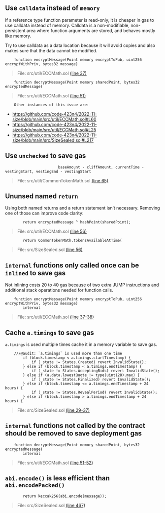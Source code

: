 ## Use `calldata` instead of `memory`

If a reference type function parameter is read-only, it is cheaper in gas to use calldata instead of memory. Calldata is a non-modifiable, non-persistent area where function arguments are stored, and behaves mostly like memory.

Try to use calldata as a data location because it will avoid copies and also makes sure that the data cannot be modified.

```
    function encryptMessage(Point memory encryptToPub, uint256 encryptWithPriv, bytes32 message)
```
>File: src/util/ECCMath.sol [(line 37)](https://github.com/code-423n4/2022-11-size/blob/main/src/util/ECCMath.sol#L37)

```
    function decryptMessage(Point memory sharedPoint, bytes32 encryptedMessage)
```
>File: src/util/ECCMath.sol [(line 51)](https://github.com/code-423n4/2022-11-size/blob/main/src/util/ECCMath.sol#L51)

```
	Other instances of this issue are:
```
* https://github.com/code-423n4/2022-11-size/blob/main/src/util/ECCMath.sol#L60
* https://github.com/code-423n4/2022-11-size/blob/main/src/util/ECCMath.sol#L25
* https://github.com/code-423n4/2022-11-size/blob/main/src/SizeSealed.sol#L217

## Use `unchecked` to save gas

```
                        baseAmount - cliffAmount, currentTime - vestingStart, vestingEnd - vestingStart

```
>File: src/util/CommonTokenMath.sol [(line 65)](https://github.com/code-423n4/2022-11-size/blob/main/src/util/CommonTokenMath.sol#L65) 

## Ununsed named `return`

Using both named returns and a return statement isn’t necessary. Removing one of those can improve code clarity:


```
        return encryptedMessage ^ hashPoint(sharedPoint);
```
>File: src/util/ECCMath.sol [(line 56)](https://github.com/code-423n4/2022-11-size/blob/main/src/util/ECCMath.sol#L56) 
```
        return CommonTokenMath.tokensAvailableAtTime(
```
>File: src/SizeSealed.sol [(line 56)](https://github.com/code-423n4/2022-11-size/blob/main/src/SizeSealed.sol#L457) 

## `internal` functions only called once can be `inlined` to save gas

Not inlining costs 20 to 40 gas because of two extra JUMP instructions and additional stack operations needed for function calls.

```
    function encryptMessage(Point memory encryptToPub, uint256 encryptWithPriv, bytes32 message)
        internal
```
>File: src/util/ECCMath.sol [(line 37-38)](https://github.com/code-423n4/2022-11-size/blob/main/src/util/ECCMath.sol#L37-L38)

## Cache `a.timings` to save gas
`a.timings`  is used multiple times cache it in a memory variable to save gas.
```
    ///@audit: `a.timings` is used more than one time
        if (block.timestamp < a.timings.startTimestamp) {
            if (_state != States.Created) revert InvalidState();
        } else if (block.timestamp < a.timings.endTimestamp) {
            if (_state != States.AcceptingBids) revert InvalidState();
        } else if (a.data.lowestQuote != type(uint128).max) {
            if (_state != States.Finalized) revert InvalidState();
        } else if (block.timestamp <= a.timings.endTimestamp + 24 hours) {
            if (_state != States.RevealPeriod) revert InvalidState();
        } else if (block.timestamp > a.timings.endTimestamp + 24 hours) {
```
>File: src/SizeSealed.sol [(line 29-37)](https://github.com/code-423n4/2022-11-size/blob/main/src/SizeSealed.sol#L29-L37)


## `internal` functions not called by the contract should be removed to save deployment gas

```
    function decryptMessage(Point memory sharedPoint, bytes32 encryptedMessage)
        internal
```
>File: src/util/ECCMath.sol [(line 51-52)](https://github.com/code-423n4/2022-11-size/blob/main/src/util/ECCMath.sol#L51-L52)


## `abi.encode()` is less efficient than `abi.encodePacked()`

```
        return keccak256(abi.encode(message));
```
>File: src/SizeSealed.sol [(line 467)](https://github.com/code-423n4/2022-11-size/blob/main/src/SizeSealed.sol#L467) 
